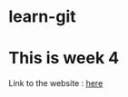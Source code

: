# learn-git
# This is week 4

Link to the website : [here](https://krishkalvani.github.io/learn-git/PetDepot.html)